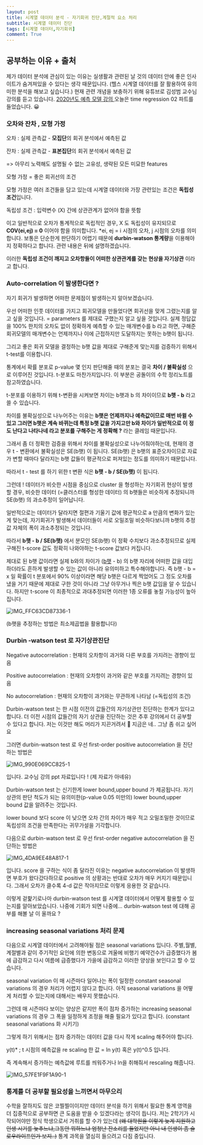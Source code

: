 ```yaml
---
layout: post
title: 시계열 데이터 분석 - 자기회귀 진단,계절적 요소 처리
subtitle: 시계열 데이터 진단
tags: [시계열 데이터,자기회귀]
comment: True
---
```


## 공부하는 이유 + 출처

제가 데이터 분석에 관심이 있는 이유는 실생활과 관련된 날 것의 데이터 안에 좋은 인사이트가 숨겨져있을 수 있다는 생각 때문입니다. (헬스 시계열 데이터를 잘 활용하여 유의미한 분석을 해보고 싶습니다.) 현재 관련 개념을 보충하기 위해 유튜브로 김성범 교수님 강의를 듣고 있습니다. [2020년도 예측 모델 강의 ](https://www.youtube.com/watch?v=g2pXzSNwcAQ&list=PLpIPLT0Pf7IqSuMx237SHRdLd5ZA4AQwd) 오늘은 time regression 02 파트를 들었습니다. 😀

### 오차와 잔차 , 모형 가정

오차 : 실제 관측값 - **모집단**의 회귀 분석에서 예측된 값 

잔차 : 실제 관측값 - **표본집단**의 회귀 분석에서 예측된 값 

=> 아무리 노력해도 설명될 수 없는 고유성, 생략된 모든 미묘한 features

모형 가정 = 좋은 회귀선의 조건 

모형 가정은 여러 조건들을 담고 있는데 시계열 데이터와 가장 관련있는 조건은 **독립성 조건**입니다. 

독립성 조건 : 입력변수 (X) 간에 상관관계가 없어야 함을 뜻함

이고 일반적으로 오차가 통계적으로 독립적인 경우, X 도 독립성이 유지되므로 **COV(ei,ej) = 0** 이어야 함을 의미합니다.  *ei, ej = i 시점의 오차, j 시점의 오차를 의미합니다. 보통은 단순한게 판단하기 어렵기 때문에 **durbin-watson 통계량**을 이용해야지 정확하다고 합니다. 관련 내용은 뒤에 설명하겠습니다. 

이러한 **독립성 조건이 깨지고 오차항들이 어떠한 상관관계를 갖는 현상을 자기상관** 이라고 합니다. 



### Auto-correlation 이 발생한다면 ? 

자기 회귀가 발생하면 어떠한 문제점이 발생하는지 알아보겠습니다. 

우선 어떠한 인풋 데이터를 가지고 회귀모델을 만들었다면  회귀선을 맞게 그렸는지를 알고 싶을 것입니다. = parameters 를 제대로 구했는지 알고 싶을 것입니다. 실제 정답값을 100% 한치의 오차도 없이 정확하게 예측할 수 있는 매개변수를 b  라고 하면, 구해준 회귀모델의 매개변수는 언제까지나 이에 근접하지만 도달하지는 못하는 b햇이 됩니다. 

그리고 좋은 회귀 모델을 결정하는 b햇 값을 제대로 구해준게 맞는지를 검증하기 위해서 t-test를 이용합니다. 

통계에서 확률 분포로 p-value 몇 인지 판단해줄 때의 분포는 결국 **차이 / 불확실성** 으로 이루어진 것입니다. t-분포도 마찬가지입니다. 이 부분은 공돌이의 수학 정리노트를 참고하였습니다. 

t-분포를 이용하기 위해 t-변환을 시켜보면 차이는 b햇과 b 의 차이이므로 **b햇 - b** 라고 쓸 수 있습니다. 

차이를 불확실성으로 나누어주는 이유는 **b햇은 언제까지나 예측값이므로 매번 바뀔 수 있고 그러면 b햇은 계속 바뀌는데 특정 b햇 값을 가지고만 b와 차이가 일반적으로 이 정도 난다고 나타나네 라고 분포를 구해주는 게 정확해 ?** 라는 클레임 때문입니다. 

그래서 좀 더 정확한 검증을 위해서 차이를 불확실성으로 나누어줘야하는데,  현재의 경우 t - 변환에서 불확실성은 SE(b햇) 이 됩니다. SE(b햇) 은 b햇의 표준오차이므로 자료가 변할 때마다 달라지는 b햇 값들이 평균적으로 퍼져있는 정도를 의미하기 때문입니다. 

따라서 t - test 를 하기 위한 t 변환 식은 **b햇 - b / SE(b햇)** 이 됩니다. 

그런데 ! 데이터가 비슷한 시점을 중심으로 cluster 을 형성하는 자기회귀 현상이 발생할 경우, 비슷한 데이터 (=클러스터를 형성한 데이터) 의 b햇들은 비슷하게 추정되니까 SE(b햇) 의 과소추정이 일어납니다. 

일반적으로는 데이터가 달라지면 절편과 기울기 값에 평균적으로 a 만큼의 변화가 있는게 맞는데, 자기회귀가 발생해서 데이터들이 서로 오밀조밀 비슷하다보니까 b햇의 추정값 자체의 폭이 과소추정되는 것입니다. 

따라서 **b햇 - b / SE(b햇)** 에서 분모인 SE(b햇) 이 정확 수치보다 과소추정되므로 실제 구해진 t-score 값도 정확히 나와야하는 t-score 값보다 커집니다. 

제대로 된 b햇 값이라면 실제 b와의 차이가 (<u>b햇</u> - b) 의 b햇 자리에 어떠한 값을 대입하더라도 흔하게 발생할 수 있는 값이 아니라 유의미하고 특수해야합니다. 즉  b햇 - b = x 일 확률이 t 분포에서 90% 이상이라면 해당 b햇은 다르게 찍었어도 그 정도 오차를 냈을 거기 때문에 제대로 구한 것이 아니라 그냥 아무거나 찍은 b햇 값임을 알 수 있습니다. 하지만 t-score 이 최종적으로 과대추정되면 이러한 1종 오류를 놓칠 가능성이 높아집니다. 

![IMG_FFC63CD87336-1](https://user-images.githubusercontent.com/67775336/110300419-30326680-803a-11eb-8dcd-2b212e9d2bef.jpeg)

(b햇을 추정하는 방법은 최소제곱법을 활용합니다)

### Durbin -watson test 로 자기상관진단

Negative autocorrelation : 현재의 오차항이 과거와 다른 부호를 가지려는 경향이 있음

Positive autocorrelation : 현재의 오차항이 과거와 같은 부호를 가지려는 경향이 있음

No autocorrelation : 현재의 오차항이 과거와는 무관하게 나타남 (=독립성의 조건)

Durbin-watson test 는 한 시점 이전의 값들간의 자기상관만 진단하는 한계가 있다고 합니다. 더 이전 시점의 값들간의 자기 상관을 진단하는 것은 추후 강의에서 더 공부할 수 있다고 합니다. 저는 이것만 해도 머리가 지끈거려서 🥺 지금은 네.. 그냥 좀 쉬고 싶어요 

그러면 durbin-watson test 로 우선 first-order positive autocorrelation 을 진단하는 방법은

![IMG_990E069CC825-1](https://user-images.githubusercontent.com/67775336/110301227-2b21e700-803b-11eb-8560-e0f3980eb80b.jpeg)

입니다. 교수님 강의 ppt 자료입니다 ! (제 자료가 아녜유) 

Durbin-watson test 는 신기한게 lower bound,upper bound 가 제공됩니다. 자기상관의 판단 척도가 되는 유의미한(p-value 0.05 미만의) lower bound,upper bound 값을 알려주는 것입니다. 

lower bound 보다 score 이 낮으면 오차 간의 차이가 매우 적고 오밀조밀한 것이므로 독립성의 조건을 만족한다는 귀무가설을 기각합니다. 

다음으로  durbin-watson test 로 우선 first-order negative autocorrelation 을 진단하는 방법은 

![IMG_4DA9EE48A817-1](https://user-images.githubusercontent.com/67775336/110301666-b00d0080-803b-11eb-9aad-4d350149b471.jpeg)

입니다. score 을 구하는 식이 좀 달라진 이유는 negative autocorrelation 이 발생하면 부호가 왔다갔다하므로 positive 의 상황과는 반대로 오차가 매우 커지기 때문입니다. 그래서 오차가 클수록 4-d 값은 작아지므로 이렇게 응용한 것 같습니다. 

이렇게 겉핥기로나마 durbin-watson test 를 시계열 데이터에서 어떻게 활용할 수 있는지를 알아보았습니다. 나중에 기회가 되면 나중에... durbin-watson test 에 대해 공부를 해볼 날 이 올까요 ? 



### increasing seasonal variations 처리 문제

다음으로 시계열 데이터에서 고려해야될 점은 seasonal variations 입니다. 주별,월별,계절별과 같이 주기적인 요인에 의한 변동으로 겨울에 비행기 예약건수가 급증했다가 봄에 급감하고 다시 여름에 급증했다가 가을에 급감하고 이러한 양상을 보인다고 할 수 있습니다. 

seasonal variation 이 매 시즌마다 일어나는 폭이 일정한 constant seasonal variations 의 경우 처리가 어렵지 않다고 합니다. 아직 seasonal variations 을 어떻게 처리할 수 있는지에 대해서는 배우지 못했습니다. 

그런데 매 시즌마다 보이는 양상은 같지만 폭이 점차 증가하는 increasing seasonal variations 의 경우 그 폭을 일정하게 조정을 해줄 필요가 있다고 합니다. (constant seasonal variations 화 시키기)

그렇게 하기 위해서는 점차 증가하는 데이터 값을 다시 작게 scaling 해주어야 합니다. 

y(t)* ; t 시점의 예측값을 re scaling 한 값 = ln y(t) 혹은 y(t)^0.5 입니다. 

즉 계속해서 증가하는 예측값에 루트를 씌워주거나 ln을 취해줘서 rescaling 해줍니다. 

![IMG_57FE1F9F1A90-1](https://user-images.githubusercontent.com/67775336/110302883-16dee980-803d-11eb-9c47-a0dff03200f7.jpeg)



### 통계를 더 공부할 필요성을 느끼면서 마무으리

수학을 잘하지도 않은 코찔찔이이지만 데이터 분석을 하기 위해서 필요한 통계 영역을 더 집중적으로 공부하면 큰 도움을 받을 수 있겠다라는 생각이 듭니다. 저는 2학기가 시작되어야만 정식 학생으로서 거취를 할 수가 있는데 ~~(왜 대학원을 이렇게 늦게 지원하고 인생 시기를 늦추느냐,그동안 뭐하느냐 엄청난 잔소리를 들었지만 아니 내 인생이 좀 슬로우라이프인가 보지..)~~ 통계 과목을 열심히 들으려고 다짐 중입니다. 